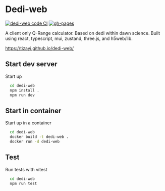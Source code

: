 # Dedi-web

[![dedi-web code CI](https://github.com/tizayi/dedi-web/actions/workflows/code.yml/badge.svg)](https://github.com/tizayi/dedi-web/actions/workflows/code.yml)
[![gh-pages](https://github.com/tizayi/dedi-web/actions/workflows/gh-pages.yml/badge.svg)](https://github.com/tizayi/dedi-web/actions/workflows/gh-pages.yml)

A client only Q-Range calculator. Based on dedi within dawn science. Built using react, typescript, mui, zustand, three.js, and h5web/lib.

https://tizayi.github.io/dedi-web/

## Start dev server

Start up

```bash
  cd dedi-web
  npm install .
  npm run dev
```

## Start in container

Start up in a container

```bash
  cd dedi-web
  docker build -t dedi-web .
  docker run -d dedi-web
```

## Test

Run tests with vitest

```bash
  cd dedi-web
  npm run test
```
